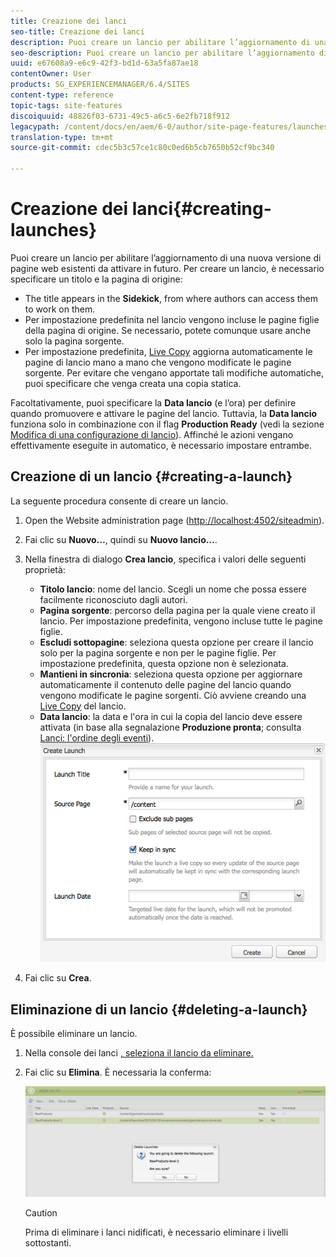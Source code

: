 ```yaml
---
title: Creazione dei lanci
seo-title: Creazione dei lanci
description: Puoi creare un lancio per abilitare l’aggiornamento di una nuova versione di pagine web esistenti da attivare in futuro. Per creare un lancio, è necessario specificare un titolo e la pagina di origine.
seo-description: Puoi creare un lancio per abilitare l’aggiornamento di una nuova versione di pagine web esistenti da attivare in futuro. Per creare un lancio, è necessario specificare un titolo e la pagina di origine.
uuid: e67608a9-e6c9-42f3-bd1d-63a5fa87ae18
contentOwner: User
products: SG_EXPERIENCEMANAGER/6.4/SITES
content-type: reference
topic-tags: site-features
discoiquuid: 48826f03-6731-49c5-a6c5-6e2fb718f912
legacypath: /content/docs/en/aem/6-0/author/site-page-features/launches
translation-type: tm+mt
source-git-commit: cdec5b3c57ce1c80c0ed6b5cb7650b52cf9bc340

---
```



# Creazione dei lanci{#creating-launches}

Puoi creare un lancio per abilitare l’aggiornamento di una nuova versione di pagine web esistenti da attivare in futuro. Per creare un lancio, è necessario specificare un titolo e la pagina di origine:

* The title appears in the **Sidekick**, from where authors can access them to work on them.
* Per impostazione predefinita nel lancio vengono incluse le pagine figlie della pagina di origine. Se necessario, potete comunque usare anche solo la pagina sorgente.
* Per impostazione predefinita, [Live Copy](/help/sites-administering/msm.md) aggiorna automaticamente le pagine di lancio mano a mano che vengono modificate le pagine sorgente. Per evitare che vengano apportate tali modifiche automatiche, puoi specificare che venga creata una copia statica.

Facoltativamente, puoi specificare la **Data lancio** (e l’ora) per definire quando promuovere e attivare le pagine del lancio. Tuttavia, la **Data lancio** funziona solo in combinazione con il flag **Production Ready** (vedi la sezione [Modifica di una configurazione di lancio](/help/sites-classic-ui-authoring/classic-launches-editing.md#editing-a-launch-configuration)). Affinché le azioni vengano effettivamente eseguite in automatico, è necessario impostare entrambe.

## Creazione di un lancio {#creating-a-launch}

La seguente procedura consente di creare un lancio.

1. Open the Website administration page ([http://localhost:4502/siteadmin](http://localhost:4502/siteadmin)).
1. Fai clic su **Nuovo…**, quindi su **Nuovo lancio…**.
1. Nella finestra di dialogo **Crea lancio**, specifica i valori delle seguenti proprietà:

   * **Titolo lancio**: nome del lancio. Scegli un nome che possa essere facilmente riconosciuto dagli autori.
   * **Pagina sorgente**: percorso della pagina per la quale viene creato il lancio. Per impostazione predefinita, vengono incluse tutte le pagine figlie.
   * **Escludi sottopagine**: seleziona questa opzione per creare il lancio solo per la pagina sorgente e non per le pagine figlie. Per impostazione predefinita, questa opzione non è selezionata.
   * **Mantieni in sincronia**: seleziona questa opzione per aggiornare automaticamente il contenuto delle pagine del lancio quando vengono modificate le pagine sorgenti. Ciò avviene creando una [Live Copy](/help/sites-administering/msm.md) del lancio.
   * **Data lancio**: la data e l&#39;ora in cui la copia del lancio deve essere attivata (in base alla segnalazione **Produzione pronta**; consulta [Lanci: l&#39;ordine degli eventi](/help/sites-authoring/launches.md#launches-the-order-of-events)).
   ![chlimage_1-99](assets/chlimage_1-99.png)

1. Fai clic su **Crea**. 

## Eliminazione di un lancio {#deleting-a-launch}

È possibile eliminare un lancio.

1. Nella console dei lanci [, seleziona il lancio da eliminare.](/help/sites-classic-ui-authoring/classic-launches.md)
1. Fai clic su **Elimina**. È necessaria la conferma:

   ![chlimage_1-100](assets/chlimage_1-100.png)

   >[!CAUTION]
   >
   >Prima di eliminare i lanci nidificati, è necessario eliminare i livelli sottostanti.

